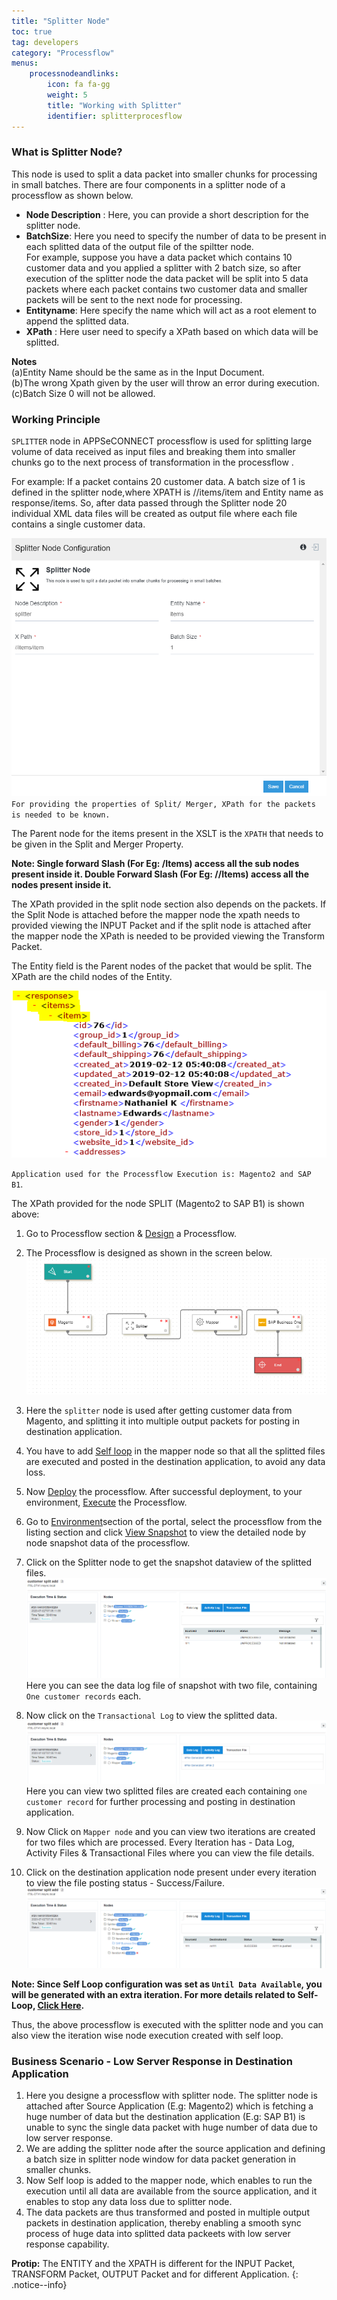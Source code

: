 ```yaml
---
title: "Splitter Node"
toc: true
tag: developers
category: "Processflow"
menus: 
    processnodeandlinks:
        icon: fa fa-gg
        weight: 5
        title: "Working with Splitter" 
        identifier: splitterprocesflow
---
```


### What is Splitter Node?

This node is used to split a data packet into smaller chunks for processing in small batches. There are four components in a splitter node of a processflow
as shown below. 

- **Node Description** : Here, you can provide a short description for the splitter node.  
- **BatchSize**: Here you need to specify the number  of data to be present in each splitted data of the output file of the spiltter node.  
For example, suppose you have a data packet which contains 10 customer data and you applied a splitter 
with 2 batch size, so after execution of the splitter node the data packet will be split into 5 data 
packets where each packet contains two customer data and smaller packets will be sent to the next node
for processing.     
- **Entityname**: Here specify the name which will act as a root element to append the splitted data.    
 - **XPath** : Here user need to specify a XPath based on which data will be splitted.

**Notes**  
(a)Entity Name should be the same as in the Input Document.  
(b)The wrong Xpath given by the user will throw an error during execution.  
(c)Batch Size 0 will not be allowed.  

### Working Principle

`SPLITTER` node in APPSeCONNECT processflow is used for splitting large volume of data received as input files and 
breaking them into  smaller chunks go to the next process of transformation in the processflow .

For example: If a packet contains 20 customer data. A batch size of 1 is defined in the splitter node,where XPATH  is  //items/item and Entity name as response/items. 
So, after data passed through the Splitter node 20 individual XML data files will be created as output file where each file contains a single customer data.

![Processflow Splitter Properties](\staticfiles\processflow\media\splitter1.PNG)     
`For providing the properties of Split/ Merger, XPath for the packets is needed to be known.` 

The Parent node for the items present in the XSLT is the `XPATH` that needs to be given in the Split and Merger Property.

**Note: Single forward Slash (For Eg: /Items) access all the sub nodes present inside it. 
Double Forward Slash (For Eg: //Items) access all the nodes present inside it.**

The XPath provided in the split node section also depends on the packets. If the Split Node is attached before the 
mapper node the xpath needs to provided viewing the INPUT Packet and if the split node is attached after the mapper 
node the XPath is needed to be provided viewing the Transform Packet.

The Entity field is the Parent nodes of the packet that would be split. The XPath are the child nodes of the Entity.

![TroubleshootingSplitter2](/staticfiles/workflow-management/media/Splitter/TroubleshootingSplitter2.png)  

`Application used for the Processflow Execution is: Magento2 and SAP B1`.

The XPath provided for the node SPLIT (Magento2 to SAP B1) is shown above:      

1) Go to Processflow section & [Design](/processflow/designer-processflow/) a Processflow.  
2) The Processflow is designed as shown in the screen below.
![splitflow1](\staticfiles\processflow\media\splitflow1.PNG)
3) Here the `splitter` node is used after  getting customer data from Magento,
and splitting it into multiple output packets for posting in destination application.  
4) You have to add [Self loop](/processflow/working-with-processflow-selfloop/) in the mapper node so that all the splitted files are executed
and posted in the destination application, to avoid any data loss.   
5) Now [Deploy](/processflow/deploying-and-executing-processfloww/) the processflow. After successful deployment, to your environment, [Execute](/processflow/deploying-and-executing-processfloww/) the Processflow.  
6) Go to [Environment](/deployment/Environment-Management/)section of the portal, select the processflow from the listing section and click [View Snapshot](/processflow/snapshot-processflow/)
to view the detailed node by node snapshot data of the processflow.    
7) Click on the Splitter node to get the snapshot dataview of the splitted files.      
![splitflow2](\staticfiles\processflow\media\splitflow2.PNG)    
Here you can see the data log file of snapshot with two file, containing `One customer records` each.  
8) Now click on the `Transactional Log` to view the splitted data.    
 ![splitflow3](\staticfiles\processflow\media\splitflow3.PNG)      
Here you can view two splitted files are created each containing `one customer record` for further processing and 
posting in destination application.   
9) Now Click on `Mapper node` and you can view two iterations are created for two files
which are processed. Every Iteration has - Data Log, Activity Files & Transactional Files where you can view
the file details.
   
10) Click on the destination application node present under every iteration to view the
file posting status - Success/Failure.    
![splitflow4](\staticfiles\processflow\media\splitflow4.PNG)

**Note: Since Self Loop configuration was set as `Until Data Available`, you will be generated with an extra iteration. For more details related to Self-Loop, [Click Here](/processflow/working-with-processflow-selfloop/).**


Thus, the above processflow is executed with the splitter node and you can also 
view the iteration wise node execution created with self loop.

### Business Scenario - Low Server Response in Destination Application   

1. Here you designe a processflow with splitter node. The splitter node is attached
 after Source Application (E.g: Magento2) which is fetching a huge number of data but the
destination application (E.g: SAP B1) is unable to sync the single data packet with huge number of 
data due to low server response.
2. We are adding the splitter node after the source application and defining a batch size in splitter node
window for data packet generation in smaller chunks.
3. Now Self loop is added to the mapper node, which enables to run the execution until all data are
available from the source application, and it enables to stop any data loss due to splitter node.
4. The data packets are thus transformed and posted in multiple output packets in destination
application, thereby enabling a smooth sync process of huge data into splitted data packeets 
with low server response capability.


**Protip:** The ENTITY and the XPATH is different for the INPUT Packet, TRANSFORM Packet, OUTPUT Packet and for 
different Application.
{: .notice--info}